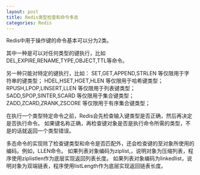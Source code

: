 ```yaml
---
layout: post
title: Redis类型检查和命令多态
categories: Redis
---
```


Redis中用于操作键的命令基本可以分为2类。

其中一种是可以对任何类型的键执行，比如DEL,EXPIRE,RENAME,TYPE,OBJECT,TTL等命令。

另一种只能对特定的键执行，比如：
SET,GET,APPEND,STRLEN 等仅限用于字符串的键类型；
HDEL,HSET,HGET,HLEN 等仅限用于哈希键类型；
RPUSH,LPOP,LINSERT,LLEN 等仅限用于列表键类型；
SADD,SPOP,SINTER,SCARD 等仅限用于集合键类型；
ZADD,ZCARD,ZRANK,ZSCORE 等仅限用于有序集合键类型；

在执行一个类型特定命令之前，Redis会先检查输入键类型是否正确，然后再决定是否执行命令。
如果键名称正确，再检查键对象是否是执行命令所需的类型，不是的话就返回一个类型错误。

多态命令的实现除了检查键类型和命令是否匹配外，还会检查键的至对象所使用的编码。例如，LLEN命令。
如果列表对象编码为ziplist,，说明对象为压缩列表，程序使用ziplistlen作为底层实现返回列表长度。
如果列表对象编码为linkedlist，说明对象为双端链表，程序使用listLength作为底层实现返回链表长度。